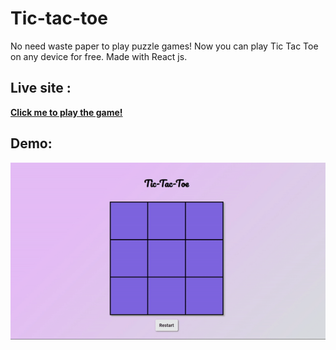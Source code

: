 # Tic-tac-toe
No need waste paper to play puzzle games! Now you can play Tic Tac Toe on any device for free.
Made with React js.

## Live site :
<a href="https://tictac123.netlify.app/">**Click me to play the game!**</a> 

## Demo:
![](demo.gif)
